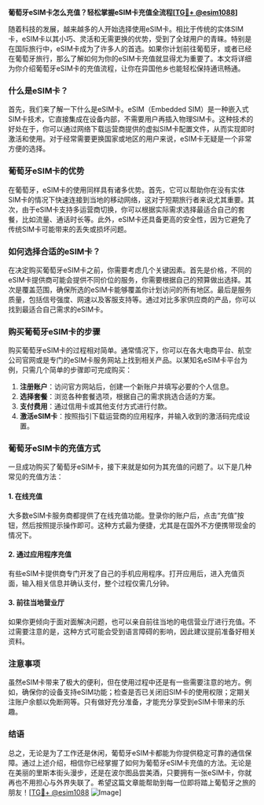 **葡萄牙eSIM卡怎么充值？轻松掌握eSIM卡充值全流程[[TG💪+ @esim1088](https://t.me/s/esim1088)]**

随着科技的发展，越来越多的人开始选择使用eSIM卡。相比于传统的实体SIM卡，eSIM卡以其小巧、灵活和无需更换的优势，受到了全球用户的青睐。特别是在国际旅行中，eSIM卡成为了许多人的首选。如果你计划前往葡萄牙，或者已经在葡萄牙旅行，那么了解如何为你的eSIM卡充值就显得尤为重要了。本文将详细为你介绍葡萄牙eSIM卡的充值流程，让你在异国他乡也能轻松保持通讯畅通。

### 什么是eSIM卡？

首先，我们来了解一下什么是eSIM卡。eSIM（Embedded SIM）是一种嵌入式SIM卡技术，它直接集成在设备内部，不需要用户再插入物理SIM卡。这种技术的好处在于，你可以通过网络下载运营商提供的虚拟SIM卡配置文件，从而实现即时激活和使用。对于经常需要更换国家或地区的用户来说，eSIM卡无疑是一个非常方便的选择。

### 葡萄牙eSIM卡的优势

在葡萄牙，eSIM卡的使用同样具有诸多优势。首先，它可以帮助你在没有实体SIM卡的情况下快速连接到当地的移动网络，这对于短期旅行者来说尤其重要。其次，由于eSIM卡支持多运营商切换，你可以根据实际需求选择最适合自己的套餐，比如流量、通话时长等。此外，eSIM卡还具备更高的安全性，因为它避免了传统SIM卡可能带来的丢失或损坏问题。

### 如何选择合适的eSIM卡？

在决定购买葡萄牙eSIM卡之前，你需要考虑几个关键因素。首先是价格，不同的eSIM卡提供商可能会提供不同价位的服务，你需要根据自己的预算做出选择。其次是覆盖范围，确保所选的eSIM卡能够覆盖你计划访问的所有地区。最后是服务质量，包括信号强度、网速以及客服支持等。通过对比多家供应商的产品，你可以找到最适合自己需求的eSIM卡。

### 购买葡萄牙eSIM卡的步骤

购买葡萄牙eSIM卡的过程相对简单。通常情况下，你可以在各大电商平台、航空公司官网或是专门的eSIM卡服务网站上找到相关产品。以某知名eSIM卡平台为例，只需几个简单的步骤即可完成购买：

1. **注册账户**：访问官方网站后，创建一个新账户并填写必要的个人信息。
2. **选择套餐**：浏览各种套餐选项，根据自己的需求挑选合适的方案。
3. **支付费用**：通过信用卡或其他支付方式进行付款。
4. **激活eSIM卡**：按照指引下载运营商的应用程序，并输入收到的激活码完成设置。

### 葡萄牙eSIM卡的充值方式

一旦成功购买了葡萄牙eSIM卡，接下来就是如何为其充值的问题了。以下是几种常见的充值方法：

#### 1. 在线充值
大多数eSIM卡服务商都提供了在线充值功能。登录你的账户后，点击“充值”按钮，然后按照提示操作即可。这种方式最为便捷，尤其是在国外不方便携带现金的情况下。

#### 2. 通过应用程序充值
有些eSIM卡提供商专门开发了自己的手机应用程序。打开应用后，进入充值页面，输入相关信息并确认支付，整个过程仅需几分钟。

#### 3. 前往当地营业厅
如果你更倾向于面对面解决问题，也可以亲自前往当地的电信营业厅进行充值。不过需要注意的是，这种方式可能会受到语言障碍的影响，因此建议提前准备好相关资料。

### 注意事项

虽然eSIM卡带来了极大的便利，但在使用过程中还是有一些需要注意的地方。例如，确保你的设备支持eSIM功能；检查是否已关闭旧SIM卡的使用权限；定期关注账户余额以免断网等。只有做好充分准备，才能充分享受到eSIM卡带来的乐趣。

### 结语

总之，无论是为了工作还是休闲，葡萄牙eSIM卡都能为你提供稳定可靠的通信保障。通过上述介绍，相信你已经掌握了如何为葡萄牙eSIM卡充值的方法。无论是在美丽的里斯本街头漫步，还是在波尔图品尝美酒，只要拥有一张eSIM卡，你就再也不用担心与外界失联了。希望这篇文章能帮助到每一位即将踏上葡萄牙之旅的朋友！[[TG💪+ @esim1088](https://t.me/s/esim1088) ![Image](https://i.postimg.cc/4NQfJmqS/Snipaste-2025-05-13-00-14-12.png)]